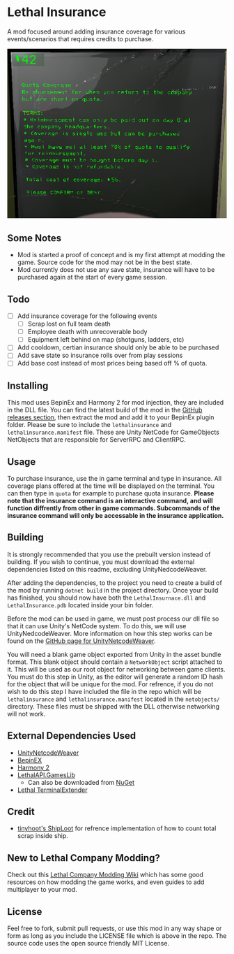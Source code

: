 # Lethal Insurance
A mod focused around adding insurance coverage for various events/scenarios that requires credits to purchase.

![terminalextender](https://github.com/domkalan/lethalinsurance/raw/main/images/example1.png)

## Some Notes
* Mod is started a proof of concept and is my first attempt at modding the game. Source code for the mod may not be in the best state.
* Mod currently does not use any save state, insurance will have to be purchased again at the start of every game session.

## Todo

- [ ] Add insurance coverage for the following events
    - [ ] Scrap lost on full team death
    - [ ] Employee death with unrecoverable body
    - [ ] Equipment left behind on map (shotguns, ladders, etc)
- [ ] Add cooldown, certian insurance should only be able to be purchased
- [ ] Add save state so insurance rolls over from play sessions
- [ ] Add base cost instead of most prices being based off % of quota.

## Installing
This mod uses BepinEx and Harmony 2 for mod injection, they are included in the DLL file. You can find the latest build of the mod in the [GitHub releases section](https://github.com/domkalan/LethalInsurance/releases), then extract the mod and add it to your BepinEx plugin folder. Please be sure to include the `lethalinsurance` and `lethalinsurance.manifest` file. These are Unity NetCode for GameObjects NetObjects that are responsible for ServerRPC and ClientRPC.

## Usage
To purchase insurance, use the in game terminal and type in insurance. All coverage plans offered at the time will be displayed on the terminal. You can then type in `quota` for example to purchase quota insurance. **Please note that the insurance command is an interactive command, and will function diffrently from other in game commands. Subcommands of the insurance command will only be accessable in the insurance application.**

## Building
It is strongly recommended that you use the prebuilt version instead of building. If you wish to continue, you must download the external dependencies listed on this readme, excluding UnityNedcodeWeaver. 

After adding the dependencies, to the project you need to create a build of the mod by running `dotnet build` in the project directory. Once your build has finished, you should now have both the `LethalInsurnace.dll` and `LethalInsurance.pdb` located inside your bin folder. 

Before the mod can be used in game, we must post process our dll file so that it can use Unity's NetCode system. To do this, we will use UnityNedcodeWeaver. More information on how this step works can be found on the [GitHub page for UnityNetcodeWeaver](https://github.com/EvaisaDev/UnityNetcodeWeaver).

You will need a blank game object exported from Unity in the asset bundle format. This blank object should contain a `NetworkObject` script attached to it. This will be used as our root object for networking between game clients. You must do this step in Unity, as the editor will generate a random ID hash for the object that will be unique for the mod. For refrence, if you do not wish to do this step I have included the file in the repo which will be `lethalinsurance` and `lethalinsurance.manifest` located in the `netobjects/` directory. These files must be shipped with the DLL otherwise networking will not work.

## External Dependencies Used
* [UnityNetcodeWeaver](https://github.com/EvaisaDev/UnityNetcodeWeaver)
* [BepinEX](https://docs.bepinex.dev/index.html)
* [Harmony 2](https://harmony.pardeike.net/)
* [LethalAPI.GamesLib](https://github.com/dhkatz/LethalAPI.GameLibs)
    * Can also be downloaded from [NuGet](https://www.nuget.org/packages/LethalAPI.GameLibs)
* [Lethal TerminalExtender](https://github.com/domkalan/LethalTerminalExtender)

## Credit
* [tinyhoot's ShipLoot](https://github.com/tinyhoot/ShipLoot) for refrence implementation of how to count total scrap inside ship.

## New to Lethal Company Modding?
Check out this [Lethal Company Modding Wiki](https://lethal.wiki/) which has some good resources on how modding the game works, and even guides to add multiplayer to your mod.

## License
Feel free to fork, submit pull requests, or use this mod in any way shape or form as long as you include the LICENSE file which is above in the repo. The source code uses the open source friendly MIT License.
